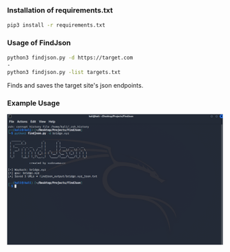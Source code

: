 ### Installation of requirements.txt
```bash
pip3 install -r requirements.txt
```
### Usage of FindJson

```bash
python3 findjson.py -d https://target.com
-
python3 findjson.py -list targets.txt
```
Finds and saves the target site's json endpoints.

### Example Usage

![FindJson](findjson.png)
